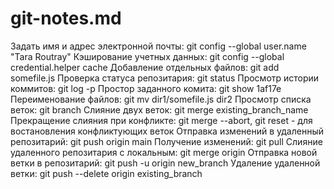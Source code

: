 # git-notes.md
Задать имя и адрес электронной почты: git config --global user.name "Tara Routray"
Кэширование учетных данных: git config --global credential.helper cache
Добавление отдельных файлов: git add somefile.js
Проверка статуса репозитария: git status
Просмотр истории коммитов: git log -p
Простор заданного комита: git show 1af17e
Переименование файлов: git mv dir1/somefile.js dir2
Просмотр списка веток: git branch
Слияние двух веток: git merge existing_branch_name
Прекращение слияния при конфликте: git merge --abort, git reset - для востановления конфликтующих веток 
Отправка изменений в удаленный репозитарий: git push origin main
Получение изменений: git pull
Слияние удаленного репозитария с локальным: git merge origin
Отправка новой ветки в репозитарий: git push -u origin new_branch
Удаление удаленной ветки: git push --delete origin existing_branch

